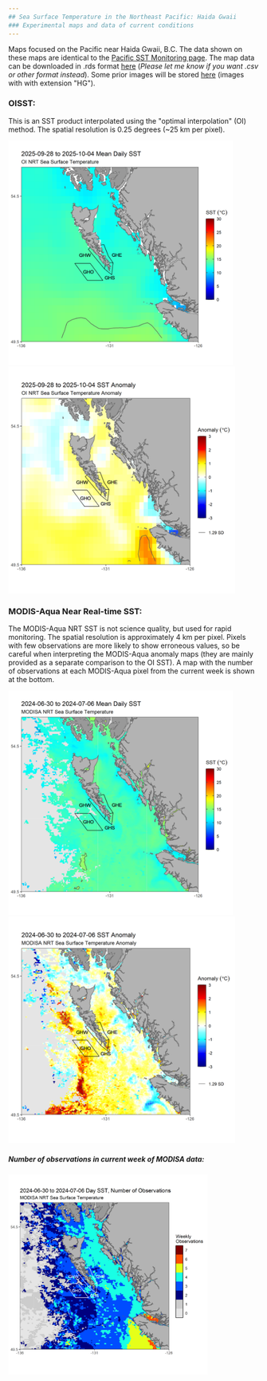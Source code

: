 ```yaml
---
## Sea Surface Temperature in the Northeast Pacific: Haida Gwaii
### Experimental maps and data of current conditions
---
```


Maps focused on the Pacific near Haida Gwaii, B.C. The data shown on these maps are identical to the [Pacific SST Monitoring page](https://github.com/BIO-RSG/Pacific_SST_NRT_Monitoring/). The map data can be downloaded in .rds format [here](https://github.com/BIO-RSG/Pacific_SST_NRT_Monitoring/tree/main/data) (*Please let me know if you want .csv or other format instead*).
Some prior images will be stored [here](https://github.com/BIO-RSG/Pacific_SST_NRT_Monitoring/tree/main/figures/Haida_Gwaii) (images with with extension "HG").

### OISST:

This is an SST product interpolated using the "optimal interpolation" (OI) method. The spatial resolution is 0.25 degrees (~25 km per pixel).

<img src="../figures/Haida_Gwaii/SST_OI_7-day_rollingavg_HG.png" width="450" /> <img src="../figures/Haida_Gwaii/SST_OI_7-day_rollingavg_anom_HG.png" width="455" />

### MODIS-Aqua Near Real-time SST:

The MODIS-Aqua NRT SST is not science quality, but used for rapid monitoring. The spatial resolution is approximately 4 km per pixel.
Pixels with few observations are more likely to show erroneous values, so be careful when interpreting the MODIS-Aqua anomaly maps (they are mainly provided as a separate comparison to the OI SST). A map with the number of observations at each MODIS-Aqua pixel from the current week is shown at the bottom.

<img src="../figures/Haida_Gwaii/SST_MODISA_7-day_rollingavg_HG.png" width="450" /> <img src="../figures/Haida_Gwaii/SST_MODISA_7-day_rollingavg_anom_HG.png" width="455" /> 

##### Number of observations in current week of MODISA data:

<img src="../figures/Haida_Gwaii/SST_MODISA_7-day_rollingavg_n_HG.png" width="400" /> 
